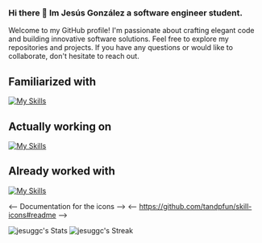 ### Hi there 👋 Im Jesús González a software engineer student.
Welcome to my GitHub profile! I'm passionate about crafting elegant code and building innovative software solutions. Feel free to explore my repositories and projects. If you have any questions or would like to collaborate, don't hesitate to reach out.
## Familiarized with
[![My Skills](https://skillicons.dev/icons?i=eclipse,visualstudio,vscode)](https://skillicons.dev)
## Actually working on
[![My Skills](https://skillicons.dev/icons?i=bootstrap,html,css,js,nodejs,react,express)](https://skillicons.dev)
## Already worked with
[![My Skills](https://skillicons.dev/icons?i=bash,c,git,github,java,md,mongodb,mysql,linux,sketchup)](https://skillicons.dev)

<-- Documentation for the icons -->
<-- https://github.com/tandpfun/skill-icons#readme -->

![jesuggc's Stats](https://github-readme-stats.vercel.app/api?username=jesuggc&theme=gruvbox&show_icons=true&hide_border=true&count_private=true)
![jesuggc's Streak](https://github-readme-streak-stats.herokuapp.com/?user=jesuggc&theme=gruvbox&hide_border=true)





<!-- ![jesuggc's Top Languages](https://github-readme-stats.vercel.app/api/top-langs/?username=jesuggc&theme=gruvbox&show_icons=true&hide_border=true&layout=compact) -->
<!-- If you want to generate these same stats use link below -->
<!-- https://gh-stats-gen.vercel.app/ -->

